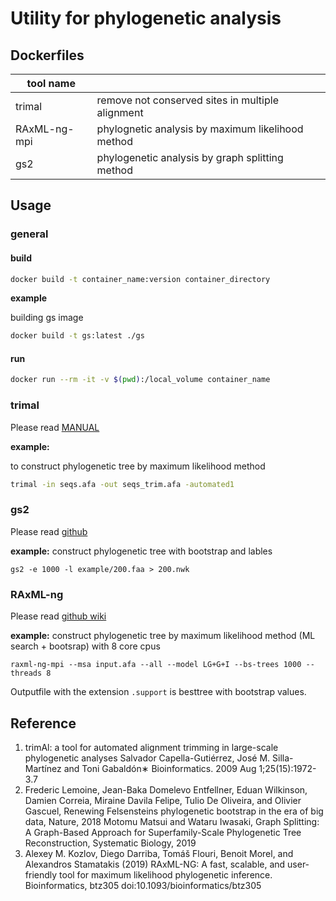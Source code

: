 # Utility for phylogenetic analysis

## Dockerfiles

|tool name||
|---|---|
|trimal|remove not conserved sites in multiple alignment|
|RAxML-ng-mpi|phylognetic analysis by maximum likelihood method|
|gs2|phylogenetic analysis by graph splitting method|

## Usage

### general

#### build

```bash
docker build -t container_name:version container_directory
```

**example**

building gs image

```bash
docker build -t gs:latest ./gs
```

#### run

```bash
docker run --rm -it -v $(pwd):/local_volume container_name
```

### trimal

Please read [MANUAL](http://trimal.cgenomics.org/use_of_the_command_line_trimal_v1.2)

**example:**

to construct phylogenetic tree by maximum likelihood method

```bash
trimal -in seqs.afa -out seqs_trim.afa -automated1
```

### gs2

Please read [github](https://github.com/MotomuMatsui/gs)

**example:**
construct phylogenetic tree with bootstrap and lables

```
gs2 -e 1000 -l example/200.faa > 200.nwk
```

### RAxML-ng

Please read [github wiki]()

**example:**
construct phylogenetic tree by maximum likelihood method (ML search + bootsrap) with 8 core cpus

```
raxml-ng-mpi --msa input.afa --all --model LG+G+I --bs-trees 1000 --threads 8
```

Outputfile with the extension `.support` is besttree with bootstrap values.

## Reference

1. trimAl: a tool for automated alignment trimming in large-scale phylogenetic analyses Salvador Capella-Gutiérrez, José M. Silla-Martínez and Toni Gabaldón∗ Bioinformatics. 2009 Aug 1;25(15):1972-3.7
2. Frederic Lemoine, Jean-Baka Domelevo Entfellner, Eduan Wilkinson, Damien Correia, Miraine Davila Felipe, Tulio De Oliveira, and Olivier Gascuel, Renewing Felsensteins phylogenetic bootstrap in the era of big data, Nature, 2018
Motomu Matsui and Wataru Iwasaki, Graph Splitting: A Graph-Based Approach for Superfamily-Scale Phylogenetic Tree Reconstruction, Systematic Biology, 2019
3. Alexey M. Kozlov, Diego Darriba, Tomáš Flouri, Benoit Morel, and Alexandros Stamatakis (2019) RAxML-NG: A fast, scalable, and user-friendly tool for maximum likelihood phylogenetic inference. Bioinformatics, btz305 doi:10.1093/bioinformatics/btz305